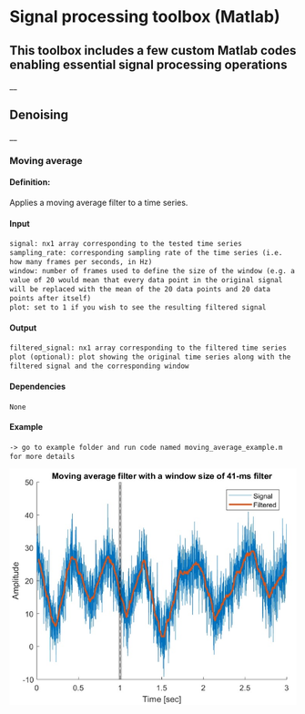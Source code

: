 # Signal processing toolbox (Matlab)

## This toolbox includes a few custom Matlab codes enabling essential signal processing operations

__
## Denoising
__
### Moving average
#### Definition:
Applies a moving average filter to a time series.
#### Input
    signal: nx1 array corresponding to the tested time series
    sampling_rate: corresponding sampling rate of the time series (i.e. how many frames per seconds, in Hz)
    window: number of frames used to define the size of the window (e.g. a value of 20 would mean that every data point in the original signal will be replaced with the mean of the 20 data points and 20 data points after itself)
    plot: set to 1 if you wish to see the resulting filtered signal
#### Output
    filtered_signal: nx1 array corresponding to the filtered time series
    plot (optional): plot showing the original time series along with the filtered signal and the corresponding window
#### Dependencies
    None
#### Example
    -> go to example folder and run code named moving_average_example.m for more details

![Alt text](denoising/examples/img/moving_average_example.jpg "moving average example")
